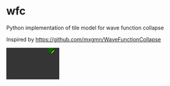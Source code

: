 # wfc
Python implementation of tile model for wave function collapse

Inspired by https://github.com/mxgmn/WaveFunctionCollapse

![](output/wfc-circuit.gif)
